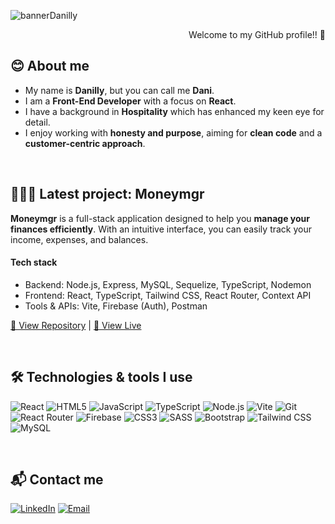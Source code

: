![bannerDanilly](https://github.com/user-attachments/assets/06e661dd-a15b-4ecc-8847-ee7681c4425c)

<p align="right">Welcome to my GitHub profile!! 👋</p>

## 😊 About me
- My name is **Danilly**, but you can call me **Dani**. 
- I am a **Front-End Developer** with a focus on **React**.
- I have a background in **Hospitality** which has enhanced my keen eye for detail.
- I enjoy working with **honesty and purpose**, aiming for **clean code** and a **customer-centric approach**.

<br>

## 👩🏻‍💻 Latest project: Moneymgr
**Moneymgr** is a full-stack application designed to help you **manage your finances efficiently**. With an intuitive interface, you can easily track your income, expenses, and balances.

#### Tech stack 
  - Backend: Node.js, Express, MySQL, Sequelize, TypeScript, Nodemon
  - Frontend: React, TypeScript, Tailwind CSS, React Router, Context API
  - Tools & APIs: Vite, Firebase (Auth), Postman

[🔗 View Repository](https://github.com/danilly7/money-mgr) | [🚀 View Live](https://money-mgr-orcin.vercel.app/)


<br>

## 🛠️ Technologies & tools I use
![React](https://img.shields.io/badge/React-61DAFB?style=for-the-badge&logo=react&logoColor=white)  ![HTML5](https://img.shields.io/badge/HTML5-E34F26?style=for-the-badge&logo=html5&logoColor=white)  ![JavaScript](https://img.shields.io/badge/JavaScript-F7DF1E?style=for-the-badge&logo=javascript&logoColor=black)  ![TypeScript](https://img.shields.io/badge/TypeScript-3178C6?style=for-the-badge&logo=typescript&logoColor=white)  ![Node.js](https://img.shields.io/badge/Node.js-339933?style=for-the-badge&logo=node.js&logoColor=white)  ![Vite](https://img.shields.io/badge/Vite-646CFF?style=for-the-badge&logo=vite&logoColor=white)  ![Git](https://img.shields.io/badge/Git-F05032?style=for-the-badge&logo=git&logoColor=white)  ![React Router](https://img.shields.io/badge/React%20Router-CA4245?style=for-the-badge&logo=reactrouter&logoColor=white)  ![Firebase](https://img.shields.io/badge/Firebase-FFCA28?style=for-the-badge&logo=firebase&logoColor=black)  ![CSS3](https://img.shields.io/badge/CSS3-1572B6?style=for-the-badge&logo=css3&logoColor=white)  ![SASS](https://img.shields.io/badge/SASS-CC6699?style=for-the-badge&logo=sass&logoColor=white)  ![Bootstrap](https://img.shields.io/badge/Bootstrap-7952B3?style=for-the-badge&logo=bootstrap&logoColor=white)  ![Tailwind CSS](https://img.shields.io/badge/Tailwind%20CSS-06B6D4?style=for-the-badge&logo=tailwindcss&logoColor=white)  ![MySQL](https://img.shields.io/badge/MySQL-4479A1?style=for-the-badge&logo=mysql&logoColor=white)  
 
<br>

## 📬 Contact me

[![LinkedIn](https://img.shields.io/badge/LinkedIn-0A66C2?style=for-the-badge&logo=linkedin&logoColor=white)](https://www.linkedin.com/in/danillycondori/)  [![Email](https://img.shields.io/badge/Email-danilly7@gmail.com-D14836?style=for-the-badge&logo=gmail&logoColor=white)](mailto:danilly7@gmail.com)
